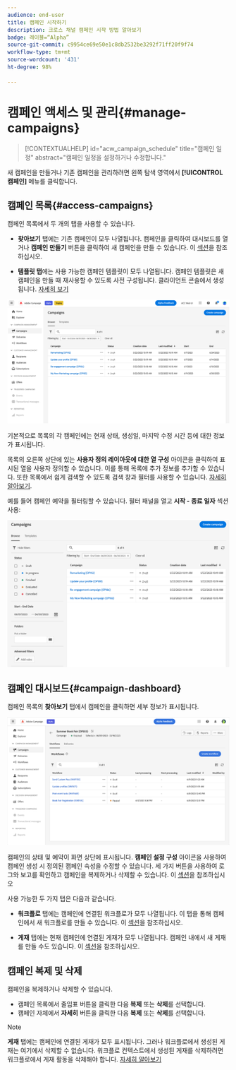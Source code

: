 ```yaml
---
audience: end-user
title: 캠페인 시작하기
description: 크로스 채널 캠페인 시작 방법 알아보기
badge: 레이블=“Alpha”
source-git-commit: c9954ce69e50e1c8db2532be3292f71ff20f9f74
workflow-type: tm+mt
source-wordcount: '431'
ht-degree: 98%

---
```



# 캠페인 액세스 및 관리{#manage-campaigns}

>[!CONTEXTUALHELP]
>id="acw_campaign_schedule"
>title="캠페인 일정"
>abstract="캠페인 일정을 설정하거나 수정합니다."

새 캠페인을 만들거나 기존 캠페인을 관리하려면 왼쪽 탐색 영역에서 **[!UICONTROL 캠페인]** 메뉴를 클릭합니다.

## 캠페인 목록{#access-campaigns}

캠페인 목록에서 두 개의 탭을 사용할 수 있습니다.

* **찾아보기** 탭에는 기존 캠페인이 모두 나열됩니다. 캠페인을 클릭하여 대시보드를 열거나 **캠페인 만들기** 버튼을 클릭하여 새 캠페인을 만들 수 있습니다. 이 [섹션](create-campaigns.md#create-campaigns)을 참조하십시오.

* **템플릿 탭**&#x200B;에는 사용 가능한 캠페인 템플릿이 모두 나열됩니다. 캠페인 템플릿은 새 캠페인을 만들 때 재사용할 수 있도록 사전 구성됩니다. 클라이언트 콘솔에서 생성됩니다. [자세히 보기](https://experienceleague.adobe.com/docs/campaign/automation/campaign-orchestration/marketing-campaign-templates.html)

![캠페인 목록](assets/campaign-list.png)

기본적으로 목록의 각 캠페인에는 현재 상태, 생성일, 마지막 수정 시간 등에 대한 정보가 표시됩니다.

목록의 오른쪽 상단에 있는 **사용자 정의 레이아웃에 대한 열 구성** 아이콘을 클릭하여 표시된 열을 사용자 정의할 수 있습니다. 이를 통해 목록에 추가 정보를 추가할 수 있습니다. 또한 목록에서 쉽게 검색할 수 있도록 검색 창과 필터를 사용할 수 있습니다. [자세히 알아보기](../get-started/user-interface.md#list-screens).

예를 들어 캠페인 예약을 필터링할 수 있습니다. 필터 패널을 열고 **시작 - 종료 일자** 섹션 사용:

![캠페인 필터](assets/campaign-filter-on-dates.png)

## 캠페인 대시보드{#campaign-dashboard}

캠페인 목록의 **찾아보기** 탭에서 캠페인을 클릭하면 세부 정보가 &#x200B;&#x200B;표시됩니다.

![캠페인 대시보드](assets/campaign-dashboard.png)

캠페인의 상태 및 예약이 화면 상단에 표시됩니다. **캠페인 설정 구성** 아이콘을 사용하여 캠페인 생성 시 정의된 캠페인 속성을 수정할 수 있습니다. 세 가지 버튼을 사용하여 로그와 보고를 확인하고 캠페인을 복제하거나 삭제할 수 있습니다. 이 [섹션](create-campaigns.md#create-campaigns)을 참조하십시오

사용 가능한 두 가지 탭은 다음과 같습니다.

* **워크플로** 탭에는 캠페인에 연결된 워크플로가 모두 나열됩니다. 이 탭을 통해 캠페인에서 새 워크플로를 만들 수 있습니다. 이 [섹션](create-campaigns.md#create-campaigns)을 참조하십시오.

* **게재** 탭에는 현재 캠페인에 연결된 게재가 모두 나열됩니다. 캠페인 내에서 새 게재를 만들 수도 있습니다. 이 [섹션](create-campaigns.md#create-campaigns)을 참조하십시오.

## 캠페인 복제 및 삭제

캠페인을 복제하거나 삭제할 수 있습니다.

* 캠페인 목록에서 줄임표 버튼을 클릭한 다음 **복제** 또는 **삭제**&#x200B;를 선택합니다.
* 캠페인 자체에서 **자세히** 버튼을 클릭한 다음 **복제** 또는 **삭제**&#x200B;를 선택합니다.

>[!NOTE]
>
>**게재** 탭에는 캠페인에 연결된 게재가 모두 표시됩니다. 그러나 워크플로에서 생성된 게재는 여기에서 삭제할 수 없습니다. 워크플로 컨텍스트에서 생성된 게재를 삭제하려면 워크플로에서 게재 활동을 삭제해야 합니다. [자세히 알아보기](../msg/gs-messages.md#delivery-delete)
